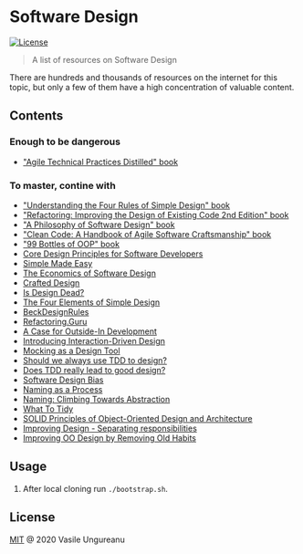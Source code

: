 # Software Design

<a href="https://github.com/VasileUngureanu/repository-template/blob/master/LICENSE"><img src="https://img.shields.io/badge/license-MIT-green.svg" alt="License"></a>

> A list of resources on Software Design

There are hundreds and thousands of resources on the internet for this topic, but only a few of them have a high concentration of valuable content.

## Contents

### Enough to be dangerous

* ["Agile Technical Practices Distilled" book](https://www.goodreads.com/book/show/41758433-agile-technical-practices-distilled)

### To master, contine with

* ["Understanding the Four Rules of Simple Design" book](https://www.goodreads.com/book/show/21841698-understanding-the-four-rules-of-simple-design)
* ["Refactoring: Improving the Design of Existing Code 2nd Edition" book](https://www.goodreads.com/book/show/44719608-refactoring)
* ["A Philosophy of Software Design" book](https://www.goodreads.com/book/show/39996759-a-philosophy-of-software-design)
* ["Clean Code: A Handbook of Agile Software Craftsmanship" book](https://www.goodreads.com/book/show/3735293-clean-code)
* ["99 Bottles of OOP" book](https://www.goodreads.com/book/show/31183020-99-bottles-of-oop)
* [Core Design Principles for Software Developers](https://www.youtube.com/watch?v=llGgO74uXMI)
* [Simple Made Easy](https://www.infoq.com/presentations/Simple-Made-Easy/)
* [The Economics of Software Design](https://www.youtube.com/watch?v=TQ9rng6YFeY)
* [Crafted Design](https://www.youtube.com/watch?v=dYvSaajboEs)
* [Is Design Dead?](https://martinfowler.com/articles/designDead.html)
* [The Four Elements of Simple Design](https://blog.jbrains.ca/permalink/the-four-elements-of-simple-design)
* [BeckDesignRules](https://martinfowler.com/bliki/BeckDesignRules.html)
* [Refactoring.Guru](https://refactoring.guru/)
* [A Case for Outside-In Development](https://codurance.com/2017/10/23/outside-in-design/)
* [Introducing Interaction-Driven Design](https://codurance.com/2017/12/08/introducing-idd/)
* [Mocking as a Design Tool](https://codurance.com/2018/10/18/mocking-as-a-design-tool/)
* [Should we always use TDD to design?](https://codurance.com/2018/05/26/should-we-always-use-tdd-to-design/)
* [Does TDD really lead to good design?](https://codurance.com/2015/05/12/does-tdd-lead-to-good-design/)
* [Software Design Bias](https://codurance.com/2017/11/17/design-bias/)
* [Naming as a Process](https://www.digdeeproots.com/articles/naming-as-a-process/)
* [Naming: Climbing Towards Abstraction](https://codedevotional.com/blog/naming-climbing-towards-abstraction)
* [What To Tidy](https://medium.com/@kentbeck_7670/what-to-tidy-28cb46e55009)
* [SOLID Principles of Object-Oriented Design and Architecture](https://www.udemy.com/course/solid-principles-object-oriented-design-architecture/)
* [Improving Design - Separating responsibilities](https://jovmit.io/posts/simple-design/)
* [Improving OO Design by Removing Old Habits](https://www.youtube.com/watch?v=JMssBdJOSMQ)

## Usage

1. After local cloning run `./bootstrap.sh`.

License
-------

[MIT](LICENSE) @ 2020 Vasile Ungureanu
